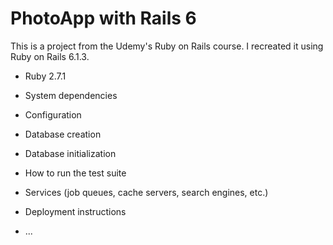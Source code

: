 # PhotoApp with Rails 6

This is a project from the Udemy's Ruby on Rails course. I recreated it using Ruby on Rails 6.1.3.

- Ruby 2.7.1

- System dependencies

- Configuration

- Database creation

- Database initialization

- How to run the test suite

- Services (job queues, cache servers, search engines, etc.)

- Deployment instructions

- ...
